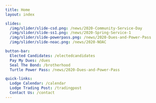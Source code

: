 ```yaml
---
title: Home
layout: index

slides:
  /img/slider/slide-csd.png: /news/2020-Community-Service-Day
  /img/slider/slide-ss1.png: /news/2020-Spring-Service-1
  /img/slider/slide-powerpass.png: /news/2020-Dues-and-Power-Pass
  /img/slider/slide-noac.png: /news/2020-NOAC

button-bar:
  Elected Candidates: /electedcandidates
  Pay My Dues: /dues
  Seal The Bond: /brotherhood
  Turtle Power Pass: /news/2020-Dues-and-Power-Pass

quick-links:
  Lodge Calendar: /calendar
  Lodge Trading Post: /tradingpost
  Contact Us: /contact
---
```

